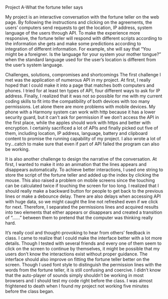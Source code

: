 Project A-What the fortune teller says 

My project is an interactive conversation with the fortune teller on the web page. By following the instructions and clicking on the agreements, the users’ computers send requests to get the location, IP address, system language of the users through API. To make the experience more responsive, the fortune teller will respond with different scripts according to the information she gets and make some predictions according to integration of different information. For example, she will say that “You might be a foreigner. Is the language for your system your mother tongue?” when the standard language used for the user’s location is different from the user’s system language. 

Challenges, solutions, compromises and shortcomings
The first challenge I met was the application of numerous API in my project. At first, I really hoped that I could make it into a page that matches both computers and phones. I tried for at least ten types of API, four different ways to ask for IP address. Finally, I realized that it was not so possible for me with my current coding skills to fit into the compatibility of both devices with too many permissions. Let alone there are more problems with mobile devices. My phone with a Harmony system can work with http because it has a lower security guard, but it can’t ask for permission if we don’t access the API in the first place, while the apples should work with https and better with encryption. I certainly sacrificed a lot of APIs and finally picked out five of them, including location, IP address, language, battery and clipboard content to promise the running capability of my project. I also wrote a lot of try...catch to make sure that even if part of API failed the program can also be working. 

It is also another challenge to design the narrative of the conversation. At first, I wanted to make it into an animation that the lines appears and disappears automatically. To achieve better interactions, I used one string to store the script of the fortune teller and added up the index by clicking the mouse. This also raised a problem on mobile screens since the touching can be calculated twice if touching the screen for too long. I realized that I should really make a backward button for people to get back to the previous lines or make a debounce delay. There are also delays when accessing API with huge data, so we might caught the line not refreshed even if we click for next. Therefore, I separated the permissions lines and acquired results into two elements that either appears or disappears and created a transition of “......” between them to pretend that the computer was thinking really hard.  

It’s really cool and thought-provoking to hear from others’ feedback in class. I came to realize that I could make the interface better with a lot more details. Though I tested with several friends and every one of them seem to click on the screen to continue by themselves, it might be possible that my users don’t know the interactions exist without proper guidance. The interface should also improve on fitting the fortune teller better on the screen. Though I used font style to distinguish the permission lines with the words from the fortune teller, it is still confusing and coercive. I didn’t know that the auto-player of sounds simply shouldn’t be working in most browsers and I should test my code right before the class. I was almost frightened to death when I found my project not working five minutes before the class began. 